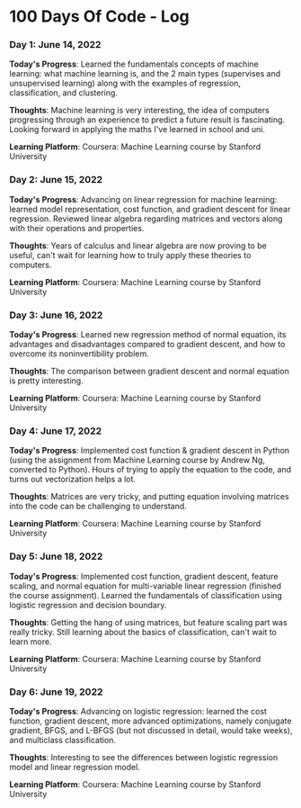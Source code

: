 # 100 Days Of Code - Log

### Day 1: June 14, 2022

**Today's Progress**:
Learned the fundamentals concepts of machine learning: what machine learning is, and the 2 main types (supervises and unsupervised learning) along with the examples of regression, classification, and clustering.

**Thoughts**:
Machine learning is very interesting, the idea of computers progressing through an experience to predict a future result is fascinating. Looking forward in applying the maths I've learned in school and uni.

**Learning Platform**:
Coursera: Machine Learning course by Stanford University

### Day 2: June 15, 2022

**Today's Progress**:
Advancing on linear regression for machine learning: learned model representation, cost function, and gradient descent for linear regression. Reviewed linear algebra regarding matrices and vectors along with their operations and properties.

**Thoughts**:
Years of calculus and linear algebra are now proving to be useful, can't wait for learning how to truly apply these theories to computers.

**Learning Platform**:
Coursera: Machine Learning course by Stanford University

### Day 3: June 16, 2022

**Today's Progress**:
Learned new regression method of normal equation, its advantages and disadvantages compared to gradient descent, and how to overcome its noninvertibility problem.

**Thoughts**:
The comparison between gradient descent and normal equation is pretty interesting.

**Learning Platform**:
Coursera: Machine Learning course by Stanford University

### Day 4: June 17, 2022

**Today's Progress**:
Implemented cost function & gradient descent in Python (using the assignment from Machine Learning course by Andrew Ng, converted to Python). Hours of trying to apply the equation to the code, and turns out vectorization helps a lot.

**Thoughts**:
Matrices are very tricky, and putting equation involving matrices into the code can be challenging to understand.

**Learning Platform**:
Coursera: Machine Learning course by Stanford University

### Day 5: June 18, 2022

**Today's Progress**:
Implemented cost function, gradient descent, feature scaling, and normal equation for multi-variable linear regression (finished the course assignment). Learned the fundamentals of classification using logistic regression and decision boundary.

**Thoughts**:
Getting the hang of using matrices, but feature scaling part was really tricky. Still learning about the basics of classification, can't wait to learn more.

**Learning Platform**:
Coursera: Machine Learning course by Stanford University

### Day 6: June 19, 2022

**Today's Progress**:
Advancing on logistic regression: learned the cost function, gradient descent, more advanced optimizations, namely conjugate gradient, BFGS, and L-BFGS (but not discussed in detail, would take weeks), and multiclass classification.

**Thoughts**:
Interesting to see the differences between logistic regression model and linear regression model.

**Learning Platform**:
Coursera: Machine Learning course by Stanford University
